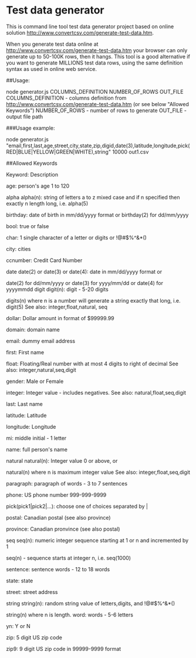 # Test data generator

This is command line tool test data generator project based on online solution http://www.convertcsv.com/generate-test-data.htm.

When you generate test data online at http://www.convertcsv.com/generate-test-data.htm your browser can only generate up to 50-100K rows, then it hangs. This tool is a good alternative if you want to generate MILLIONS test data rows, using the same definition syntax as used in online web service.

##Usage:

node generator.js COLUMNS_DEFINITION NUMBER_OF_ROWS OUT_FILE
COLUMNS_DEFINITION - columns definition from http://www.convertcsv.com/generate-test-data.htm (or see below "Allowed Keywords")
NUMBER_OF_ROWS - number of rows to generate
OUT_FILE - output file path

###Usage example:

node generator.js "email,first,last,age,street,city,state,zip,digid,date(3),latitude,longitude,pick(RED|BLUE|YELLOW|GREEN|WHITE),string" 10000 out1.csv


##Allowed Keywords

Keyword:			Description

age:			person's age 1 to 120

alpha
alpha(n):			string of letters a to z mixed case
and if n specified then exactly n length long, i.e. alpha(5)

birthday:			date of birth in mm/dd/yyyy format or birthday(2) for dd/mm/yyyy

bool:			true or false

char:			1 single character of a letter or digits or !@#$%^&*()

city:			cities

ccnumber:			Credit Card Number

date
date(2)
or date(3)
or date(4):			date in mm/dd/yyyy format or

date(2) for dd/mm/yyyy 
or date(3) for yyyy/mm/dd 
or date(4) for yyyymmdd
digit
digit(n):			digit - 5-20 digits

digits(n) where n is a number will generate a string exactly that long, i.e. digit(5) 
See also: integer,float,natural, seq

dollar:			Dollar amount in format of $99999.99

domain:			domain name

email:			dummy email address

first:			First name

float:			Floating/Real number with at most 4 digits to right of decimal 
See also: integer,natural,seq,digit

gender:			Male or Female

integer:			Integer value - includes negatives. 
See also: natural,float,seq,digit

last:			Last name

latitude:			Latitude

longitude:			Longitude

mi:			middle initial - 1 letter

name:			full person's name

natural
natural(n):			Integer value 0 or above, or

natural(n) where n is maximum integer value 
See also: integer,float,seq,digit

paragraph:			paragraph of words - 3 to 7 sentences

phone:			US phone number 999-999-9999

pick(pick1|pick2|...):			choose one of choices separated by |

postal:			Canadian postal (see also province)

province:			Canadian pronvince (see also postal)

seq
seq(n):			numeric integer sequence starting at 1 or n and incremented by 1 

seq(n) - sequence starts at integer n, i.e. seq(1000)

sentence:			sentence words - 12 to 18 words

state:			state

street:			street address

string
string(n):			random string value of letters,digits, and !@#$%^&*()

string(n) where n is length.
word:			words - 5-6 letters

yn:			Y or N

zip:			5 digit US zip code

zip9:			9 digit US zip code in 99999-9999 format